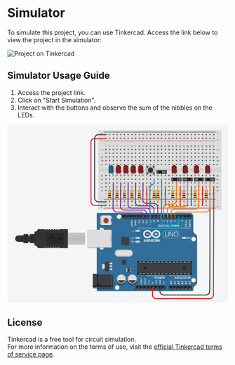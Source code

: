 # Simulator

To simulate this project, you can use Tinkercad. Access the link below to view the project in the simulator:

![Project on Tinkercad]()

## Simulator Usage Guide
1. Access the project link.
2. Click on "Start Simulation".
3. Interact with the buttons and observe the sum of the nibbles on the LEDs.

![Project Image in Simulator](.\docs\images\simulatorImage.png)

## License

Tinkercad is a free tool for circuit simulation.  
For more information on the terms of use, visit the [official Tinkercad terms of service page](https://www.autodesk.com/company/legal-notices-trademarks/terms-of-service).